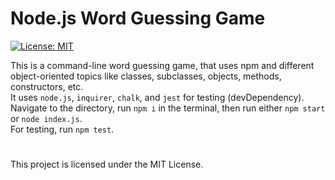 # Node.js Word Guessing Game

[![License: MIT](https://img.shields.io/badge/License-MIT-yellow.svg)](https://opensource.org/licenses/MIT)

This is a command-line word guessing game, that uses npm and different object-oriented topics like classes, subclasses, objects, methods, constructors, etc. <br/>
It uses `node.js`, `inquirer`, `chalk`, and `jest` for testing (devDependency).<br/>
Navigate to the directory, run `npm i` in the terminal, then run either `npm start` or `node index.js`.<br/>
For testing, run `npm test`.
#
This project is licensed under the MIT License.